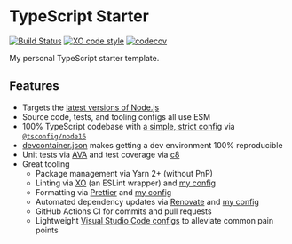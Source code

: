 # TypeScript Starter

[![Build Status](https://github.com/jonahsnider/typescript-starter/workflows/CI/badge.svg)](https://github.com/jonahsnider/typescript-starter/actions)
[![XO code style](https://img.shields.io/badge/code_style-XO-5ed9c7.svg)](https://github.com/xojs/xo)
[![codecov](https://codecov.io/gh/jonahsnider/typescript-starter/branch/main/graph/badge.svg)](https://codecov.io/jonahsnider/typescript-starter)

My personal TypeScript starter template.

## Features

- Targets the [latest versions of Node.js](./.node-version)
- Source code, tests, and tooling configs all use ESM
- 100% TypeScript codebase with [a simple, strict config](./tsconfig.json) via [`@tsconfig/node16`](https://github.com/tsconfig/bases#readme)
- [devcontainer.json](./.devcontainer/devcontainer.json) makes getting a dev environment 100% reproducible
- Unit tests via [AVA](https://avajs.dev/) and test coverage via [c8](https://github.com/bcoe/c8#readme)
- Great tooling
  - Package management via Yarn 2+ (without PnP)
  - Linting via [XO](https://github.com/xojs/xo#readme) (an ESLint wrapper) and [my config](https://github.com/jonahsnider/xo-config#readme)
  - Formatting via [Prettier](https://prettier.io/) and [my config](https://github.com/jonahsnider/prettier-config#readme)
  - Automated dependency updates via [Renovate](https://www.whitesourcesoftware.com/free-developer-tools/renovate/) and [my config](https://github.com/jonahsnider/renovate-config#readme)
  - GitHub Actions CI for commits and pull requests
  - Lightweight [Visual Studio Code configs](./.vscode/settings.json) to alleviate common pain points
